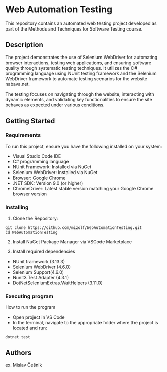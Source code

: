 # Web Automation Testing

This repository contains an automated web testing project developed as part of the Methods and Techniques for Software Testing course.

## Description

The project demonstrates the use of Selenium WebDriver for automating browser interactions, testing web applications, and ensuring software quality through systematic testing techniques.
It utilizes the C# programming language using NUnit testing framework and the Selenium WebDriver framework to automate testing scenarios for the website nabava.net.

The testing focuses on navigating through the website, interacting with dynamic elements, and validating key functionalities to ensure the site behaves as expected under various conditions.

## Getting Started

### Requirements
To run this project, ensure you have the following installed on your system:

* Visual Studio Code IDE
* C# programming language
* NUnit Framework: Installed via NuGet
* Selenium WebDriver: Installed via NuGet
* Browser: Google Chrome
* .NET SDK: Version 9.0 (or higher)
* ChromeDriver: Latest stable version matching your Google Chrome browser version

### Installing

1. Clone the Repository: 
```
git clone https://github.com/mizolf/WebAutomationTesting.git
cd WebAutomationTesting
```

2. Install NuGet Package Manager via VSCode Marketplace
   
3. Install required dependencies
* NUnit framework (3.13.3) 
* Selenium WebDriver (4.6.0)
* Selenium Support(4.6.0)
* Nunit3 Test Adapter (4.3.1)
* DotNetSeleniumExtras.WaitHelpers (3.11.0)

### Executing program

How to run the program

* Open project in VS Code
* In the terminal, navigate to the appropriate folder where the project is located and run:
```
dotnet test
```


## Authors

ex. Mislav Češnik
